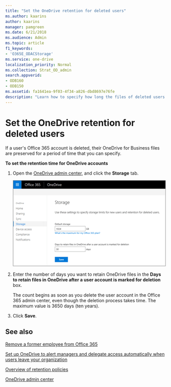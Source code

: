 ```yaml
---
title: "Set the OneDrive retention for deleted users"
ms.author: kaarins
author: kaarins
manager: pamgreen
ms.date: 6/21/2018
ms.audience: Admin
ms.topic: article
f1_keywords:
- 'O365E_ODACStorage'
ms.service: one-drive
localization_priority: Normal
ms.collection: Strat_OD_admin
search.appverid:
- ODB160
- ODB150
ms.assetid: fa1641ea-9f03-4f34-a826-dbd8697e76fe
description: "Learn how to specify how long the files of deleted users are preserved using the OneDrive admin center. "
---
```


# Set the OneDrive retention for deleted users

If a user's Office 365 account is deleted, their OneDrive for Business files are preserved for a period of time that you can specify.
  
 **To set the retention time for OneDrive accounts**
  
1. Open the [OneDrive admin center](https://admin.onedrive.com/?v=StorageSettings), and click the **Storage** tab. 
    
    ![The Storage tab of the OneDrive admin center](media/15942b88-2f71-4c85-87ec-eb14b88f8f93.png)
  
2. Enter the number of days you want to retain OneDrive files in the **Days to retain files in OneDrive after a user account is marked for deletion** box. 
    
    The count begins as soon as you delete the user account in the Office 365 admin center, even though the deletion process takes time. The maximum value is 3650 days (ten years).
    
3. Click **Save**.
    
## See also

[Remove a former employee from Office 365](https://support.office.com/article/44d96212-4d90-4027-9aa9-a95eddb367d1)
  
[Set up OneDrive to alert managers and delegate access automatically when users leave your organization](http://go.microsoft.com/fwlink/p/?LinkId=798417&amp;clcid=0x409)
  
[Overview of retention policies](https://support.office.com/article/5e377752-700d-4870-9b6d-12bfc12d2423#how)
  
[OneDrive admin center](https://support.office.com/article/b5665060-530f-40a3-b34a-9e935169b2e0)

